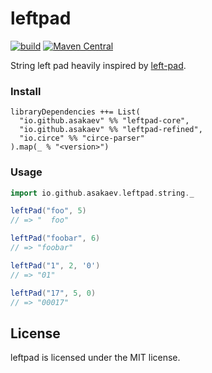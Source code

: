 # leftpad

[![build](https://github.com/asakaev/leftpad/workflows/build/badge.svg)](https://github.com/asakaev/leftpad/actions)
[![Maven Central](https://img.shields.io/maven-central/v/io.github.asakaev/leftpad-core_2.13)](https://maven-badges.herokuapp.com/maven-central/io.github.asakaev/leftpad-core_2.13)

String left pad heavily inspired by [left-pad](https://github.com/left-pad/left-pad/).

### Install

```
libraryDependencies ++= List(
  "io.github.asakaev" %% "leftpad-core",
  "io.github.asakaev" %% "leftpad-refined",
  "io.circe" %% "circe-parser"
).map(_ % "<version>")
```

### Usage

```scala
import io.github.asakaev.leftpad.string._

leftPad("foo", 5)
// => "  foo"

leftPad("foobar", 6)
// => "foobar"

leftPad("1", 2, '0')
// => "01"

leftPad("17", 5, 0)
// => "00017"
```

## License

leftpad is licensed under the MIT license.
